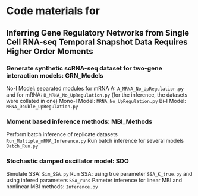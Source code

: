 # Code materials for
## Inferring Gene Regulatory Networks from Single Cell RNA-seq Temporal Snapshot Data Requires Higher Order Moments

### Generate synthetic scRNA-seq dataset for two-gene interaction models: GRN_Models
No-I Model: separated modules for mRNA A: `A_MRNA_No_UpRegulation.py` and for mRNA: `B_MRNA_No_UpRegulation.py` (for the inference, the datasets were collated in one)
Mono-I Model: `MRNA_No_UpRegulation.py`
Bi-I Model: `MRNA_Double_UpRegulation.py`

### Moment based inference methods: MBI_Methods
Perform batch inference of replicate datasets `Run_Multiple_mRNA_Inference.py`
Run batch inference for several models `Batch_Run.py`

### Stochastic damped oscillator model: SDO
Simulate SSA: `Sim_SSA.py`
Run SSA: using true parameter `SSA_K_true.py` and using infered parameters `SSA_runs`
Pameter inference for linear MBI and nonlinear MBI methods: `Inference.py`
